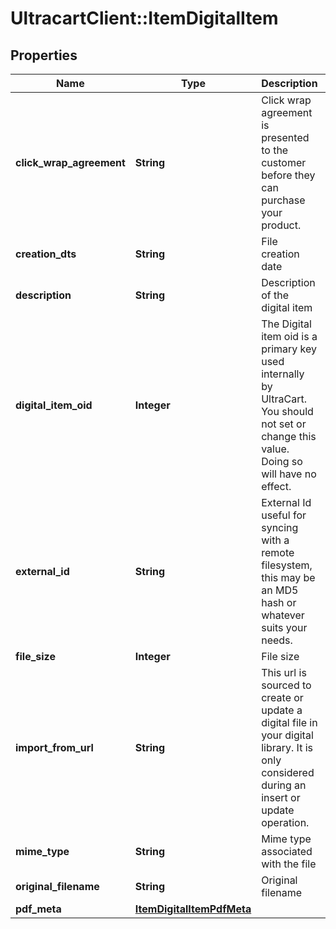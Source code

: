 # UltracartClient::ItemDigitalItem

## Properties
Name | Type | Description | Notes
------------ | ------------- | ------------- | -------------
**click_wrap_agreement** | **String** | Click wrap agreement is presented to the customer before they can purchase your product. | [optional] 
**creation_dts** | **String** | File creation date | [optional] 
**description** | **String** | Description of the digital item | [optional] 
**digital_item_oid** | **Integer** | The Digital item oid is a primary key used internally by UltraCart.  You should not set or change this value.  Doing so will have no effect. | [optional] 
**external_id** | **String** | External Id useful for syncing with a remote filesystem, this may be an MD5 hash or whatever suits your needs. | [optional] 
**file_size** | **Integer** | File size | [optional] 
**import_from_url** | **String** | This url is sourced to create or update a digital file in your digital library.  It is only considered during an insert or update operation. | [optional] 
**mime_type** | **String** | Mime type associated with the file | [optional] 
**original_filename** | **String** | Original filename | [optional] 
**pdf_meta** | [**ItemDigitalItemPdfMeta**](ItemDigitalItemPdfMeta.md) |  | [optional] 


